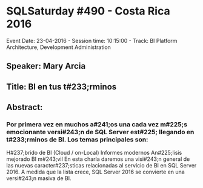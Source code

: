 # SQLSaturday #490 - Costa Rica 2016
Event Date: 23-04-2016 - Session time: 10:15:00 - Track: BI Platform Architecture, Development  Administration
## Speaker: Mary Arcia
## Title: BI en tus t#233;rminos
## Abstract:
### Por primera vez en muchos a#241;os una cada vez m#225;s emocionante  versi#243;n de SQL Server est#225; llegando en t#233;rminos de BI. Los temas principales son:

H#237;brido de BI (Cloud / on-Local)
Informes modernos
An#225;lisis mejorado
BI m#243;vil
En esta charla daremos una visi#243;n general de las nuevas caracter#237;sticas relacionadas al servicio de BI en SQL Server 2016. A medida que la lista crece, SQL Server 2016 se convierte en una versi#243;n masiva de BI.

